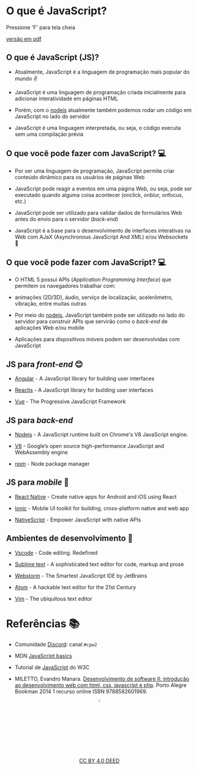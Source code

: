 <!-- .slide:  data-background-opacity="0.4" data-background-image="imgs/title.jpg" data-transition="convex"  -->
# O que é JavaScript?
<!-- .element: style="margin-bottom:100px; font-size: 50px; color:white; font-family: Marker Felt;" -->

Pressione 'F' para tela cheia
<!-- .element: style="font-size: small; color:white;" -->

[versão em pdf](?print-pdf)
<!-- .element: style="font-size: small;" -->


<!-- .slide: data-background="#4AA791" data-transition="convex"  -->
## O que é JavaScript (JS)?
<!-- .element: style="margin-bottom:55px; font-size: 40px; font-family: Marker Felt;" -->

* Atualmente, JavaScript é a linguagem de programação mais popular do mundo ✌️
<!-- .element: style="margin-bottom:55px; font-size: 28px; font-family: arial; color:#F5F5F5" -->

* JavaScript é uma linguagem de programação criada inicialmente para adicionar interatividade em páginas HTML
<!-- .element: style="margin-bottom:55px; font-size: 28px; font-family: arial; color:#F5F5F5" -->

* Porém, com o [nodejs](https://nodejs.org/) atualmente também podemos rodar um código em JavaScript no lado do servidor
<!-- .element: style="margin-bottom:55px; font-size: 28px; font-family: arial; color:#F5F5F5" -->

* JavaScript é uma linguagem interpretada, ou seja, o código executa sem uma compilação prévia
<!-- .element: style="margin-bottom:55px; font-size: 28px; font-family: arial; color:#F5F5F5" -->


<!-- .slide: data-background="#4AA791" data-transition="convex"  -->
## O que você pode fazer com JavaScript? 💻
<!-- .element: style="margin-bottom:55px; font-size: 40px; font-family: Marker Felt;" -->

* Por ser uma linguagem de programação, JavaScript permite criar conteúdo dinâmico para os usuários de páginas Web
<!-- .element: style="margin-bottom:55px; font-size: 28px; font-family: arial; color:#F5F5F5" -->

* JavaScript pode reagir a eventos em uma página Web, ou seja, pode ser executado quando alguma coisa acontecer (onclick, onblur, onfocus, etc.)
<!-- .element: style="margin-bottom:55px; font-size: 28px; font-family: arial; color:#F5F5F5" -->

* JavaScript pode ser utilizado para validar dados de formulários Web antes do envio para o servidor (*back-end*)
<!-- .element: style="margin-bottom:55px; font-size: 28px; font-family: arial; color:#F5F5F5" -->

* JavaScript é a base para o desenvolvimento de interfaces interativas na Web com AJaX (Asynchronous JavaScript And XML) e/ou Websockets 💪
<!-- .element: style="margin-bottom:55px; font-size: 28px; font-family: arial; color:#F5F5F5" -->


<!-- .slide: data-background="#4AA791" data-transition="convex"  -->
## O que você pode fazer com JavaScript? 💻
<!-- .element: style="margin-bottom:55px; font-size: 40px; font-family: Marker Felt;" -->

* O HTML 5 possui APIs (*Application Programming Interface*) que permitem os navegadores trabalhar com:
<!-- .element: style="margin-bottom:55px; font-size: 28px; font-family: arial; color:#F5F5F5" -->

  * animações (2D/3D), áudio, serviço de localização, acelerômetro, vibração, entre muitas outras
<!-- .element: style="margin-bottom:55px; font-size: 28px; font-family: arial; color:#F5F5F5" -->

* Por meio do [nodejs](https://nodejs.org/), JavaScript também pode ser utilizado no lado do servidor para construir APIs  que servirão como o *back-end* de aplicações Web e/ou mobile
<!-- .element: style="margin-bottom:55px; font-size: 28px; font-family: arial; color:#F5F5F5" -->

* Aplicações para dispositivos móveis podem ser desenvolvidas com JavaScript
<!-- .element: style="margin-bottom:55px; font-size: 28px; font-family: arial; color:#F5F5F5" -->


<!-- .slide: data-background="#4AA791" data-transition="convex"  -->
## JS para *front-end* 😊
<!-- .element: style="margin-bottom:55px; font-size: 40px; font-family: Marker Felt;" -->

* [Angular](https://angular.io) - A JavaScript library for building user interfaces
<!-- .element: style="margin-bottom:55px; font-size: 28px; font-family: arial; color:#F5F5F5" -->

* [Reactjs](https://reactjs.org) - A JavaScript library for building user interfaces
<!-- .element: style="margin-bottom:55px; font-size: 28px; font-family: arial; color:#F5F5F5" -->

* [Vue](https://vuejs.org) - The Progressive JavaScript Framework
<!-- .element: style="margin-bottom:55px; font-size: 28px; font-family: arial; color:#F5F5F5" -->


<!-- .slide: data-background="#4AA791" data-transition="convex"  -->
## JS para *back-end*
<!-- .element: style="margin-bottom:55px; font-size: 40px; font-family: Marker Felt;" -->

* [Nodejs](https://nodejs.org/en/) - A JavaScript runtime built on Chrome's V8 JavaScript engine.
<!-- .element: style="margin-bottom:55px; font-size: 28px; font-family: arial; color:#F5F5F5" -->

* [V8](https://v8.dev) - Google’s open source high-performance JavaScript and WebAssembly engine
<!-- .element: style="margin-bottom:55px; font-size: 28px; font-family: arial; color:#F5F5F5" -->

* [npm](https://www.npmjs.com) - Node package manager
<!-- .element: style="margin-bottom:55px; font-size: 28px; font-family: arial; color:#F5F5F5" -->


<!-- .slide: data-background="#4AA791" data-transition="convex"  -->
## JS para *mobile* 📱
<!-- .element: style="margin-bottom:55px; font-size: 40px; font-family: Marker Felt;" -->

* [React Native](https://reactnative.dev) - Create native apps for Android and iOS using React
<!-- .element: style="margin-bottom:55px; font-size: 28px; font-family: arial; color:#F5F5F5" -->

* [Ionic](https://ionicframework.com) - Mobile UI toolkit for building, cross-platform native and web app
<!-- .element: style="margin-bottom:55px; font-size: 28px; font-family: arial; color:#F5F5F5" -->

* [NativeScript](https://nativescript.org) - Empower JavaScript with native APIs
<!-- .element: style="margin-bottom:55px; font-size: 28px; font-family: arial; color:#F5F5F5" -->


<!-- .slide: data-background="#4AA791" data-transition="convex"  -->
## Ambientes de desenvolvimento 🧰
<!-- .element: style="margin-bottom:55px; font-size: 40px; font-family: Marker Felt;" -->

* [Vscode](https://code.visualstudio.com) - Code editing. Redefined
<!-- .element: style="margin-bottom:55px; font-size: 28px; font-family: arial; color:#F5F5F5" -->

* [Sublime text](https://www.sublimetext.com) - A sophisticated text editor for code, markup and prose
<!-- .element: style="margin-bottom:55px; font-size: 28px; font-family: arial; color:#F5F5F5" -->

* [Webstorm](https://www.jetbrains.com/pt-br/webstorm/) - The Smartest JavaScript IDE by JetBrains
<!-- .element: style="margin-bottom:55px; font-size: 28px; font-family: arial; color:#F5F5F5" -->

* [Atom](https://atom.io) - A hackable text editor for the 21st Century
<!-- .element: style="margin-bottom:55px; font-size: 28px; font-family: arial; color:#F5F5F5" -->

* [Vim](https://www.vim.org) - The ubiquitous text editor
<!-- .element: style="margin-bottom:55px; font-size: 28px; font-family: arial; color:#F5F5F5" -->


<!-- .slide:  data-background-opacity="0.1" data-background-image="https://miro.medium.com/max/1800/1*6ahbWjp_g9hqhaTDSJOL1Q.png" data-transition="convex"  -->
# Referências 📚
<!-- .element: style="margin-bottom:55px; font-size: 40px; font-family: Marker Felt;" -->

* Comunidade [Discord](https://discord.com/invite/C29cqvm): canal `#cpw2`
<!-- .element: style="margin-bottom:55px; font-size: 28px; font-family: arial; color:#F5F5F5" -->

* MDN [JavaScript basics](https://developer.mozilla.org/en-US/docs/Learn/Getting_started_with_the_web/JavaScript_basics)
<!-- .element: style="margin-bottom:55px; font-size: 28px; font-family: arial; color:#F5F5F5" -->

* Tutorial de [JavaScript](http://www.w3schools.com/js) do W3C
<!-- .element: style="margin-bottom:55px; font-size: 28px; font-family: arial; color:#F5F5F5" -->

* MILETTO, Evandro Manara. [Desenvolvimento de software II: introdução ao desenvolvimento web com html, css, javascript e php](https://biblioteca.ifrs.edu.br/pergamum_ifrs/biblioteca_s/acesso_login.php?cod_acervo_acessibilidade=5020682&acesso=aHR0cHM6Ly9pbnRlZ3JhZGEubWluaGFiaWJsaW90ZWNhLmNvbS5ici9ib29rcy85Nzg4NTgyNjAxOTY5&label=acesso%20restrito). Porto Alegre Bookman 2014 1 recurso online ISBN 9788582601969.
<!-- .element: style="margin-bottom:55px; font-size: 28px; font-family: arial; color:#F5F5F5" -->

<center>
<a href="https://github.com/rodrigoprestesmachado" target="blanck"><img src="../../imgs/logo.png" alt="Rodrigo Prestes Machado" width="4%" height="4%" border=0 style="border:0; text-decoration:none; outline:none"></a><br/>
<a rel="license" href="http://creativecommons.org/licenses/by/4.0/">CC BY 4.0 DEED</a>
</center>